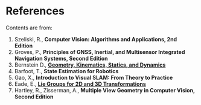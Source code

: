 # References

Contents are from:

1. Szeliski, R., **Computer Vision: Algorithms and Applications, 2nd Edition**
2. Groves, P., **Principles of GNSS, Inertial, and Multisensor Integrated Navigation Systems, Second Edition**
3. Bernstein D., [**Geometry, Kinematics, Statics, and Dynamics**](http://ruina.tam.cornell.edu/Courses/ME4730%20Fall%202018/books/Dynamics_Book_Bernstein__Goel__Ansari_V02.pdf)
4. Barfoot, T., **State Estimation for Robotics**
5. Gao, X., **Introduction to Visual SLAM: From Theory to Practice**
6. Eade, E., [**Lie Groups for 2D and 3D Transformations**](https://ethaneade.com/lie.pdf)
7. Hartley, R., Zisserman, A., **Multiple View Geometry in Computer Vision, Second Edition**
